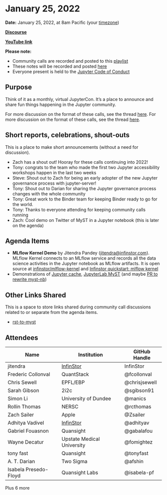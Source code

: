 # January 25, 2022

**Date:** January 25, 2022, at 8am Pacific (your [timezone](https://arewemeetingyet.com/Los%20Angeles/2022-01-25/8:00/Jupyter%20Community%20Call))

**[Discourse](https://discourse.jupyter.org/t/jupyter-community-calls/668)**

**[YouTube link](https://youtu.be/zMBAEtEygOA)** 

**Please note:**
- Community calls are recorded and posted to this [playlist](https://www.youtube.com/playlist?list=PLUrHeD2K9Cmkoamm4NjLmvXC4Y6E1o8SP)
- These notes will be recorded and posted [here](https://jupyter.readthedocs.io/en/latest/community/community-call-notes/index.html)
- Everyone present is held to the [Jupyter Code of Conduct](https://jupyter.org/conduct)

## Purpose

Think of it as a monthly, virtual JupyterCon. It’s a place to announce and share fun things happening in the Jupyter community.

For more discussion on the format of these calls, see the thread [here](https://discourse.jupyter.org/t/reviving-the-all-jupyter-team-meetings/423).
For more discussion on the format of these calls, see the thread [here](https://discourse.jupyter.org/t/reviving-the-all-jupyter-team-meetings/423).

## Short reports, celebrations, shout-outs

This is a place to make short announcements (without a need for discussion). 

* Zach has a shout out! Hooray for these calls continuing into 2022!
* Tony: congrats to the team who made the first two Jupyter accessibility workshops happen in the last two weeks
* Steve: Shout out to Zach for being an early adopter of the new Jupyter governance process with jupyter-server!
* Tony: Shout out to Darian for sharing the Jupyter governance process changes with the whole community
* Tony: Great work to the Binder team for keeping Binder ready to go for the world.
* Tony: Thanks to everyone attending for keeping community calls running
* Zach: Cool demo on Twitter of MyST in a Jupyter notebook (this is later on the agenda)

## Agenda Items

* **MLflow Kernel Demo** by Jitendra Pandey (jitendra@infinstor.com). MLflow Kernel connects to an MLflow service and records all the data science activities in the Jupyter notebook as MLflow artifacts. It is open source at [infinstor/mlflow-kernel](https://github.com/infinstor/mlflow-kernel) and [Infinstor quickstart: mlflow kernel](https://www.infinstor.com/quickstart/mlflow-kernel.)
* Demonstrations of [Jupyter cache](https://jupyter-cache.readthedocs.io), [JupyterLab MyST](https://github.com/executablebooks/jupyterlab-myst) (and maybe [PR to rewrite myst-nb](https://github.com/executablebooks/MyST-NB/pull/380))

## Other Links Shared

This is a space to store links shared during community call discussions related to or separate from the agenda items.

- [rst-to-myst](https://github.com/executablebooks/rst-to-myst)

## Attendees 

|   Name   |           Institution     | GitHub Handle|
|----------|---------------------------|--------------|
| jitendra |  [InfinStor](https://www.infinstor.com/)    | InfinStor
| Frederic Collonval | QuantStack | @fcollonval | 
| Chris Sewell | EPFL/EBP | @chrisjsewell
| Sarah Gibson | 2i2c | @sgibson91
| Simon Li | University of Dundee | @manics
| Rollin Thomas | NERSC | @rcthomas 
| Zach Sailer | Apple | @Zsailer
| Adhitya Vadivel |  [InfinStor](https://www.infinstor.com/)    | @adhityav
| Gabriel Fouasnon | Quansight | @gabalafou |
| Wayne Decatur | Upstate Medical University | @fomightez
| tony fast | Quansight | @tonyfast |
| A. T. Darian | Two Sigma | @afshin |
| Isabela Presedo-Floyd | Quansight Labs | @isabela-pf |

Plus 6 more
